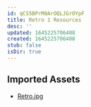 ```yaml
---
id: qCS5BPrMOArOQLJGrOYpF
title: Retro 1 Resources
desc: ''
updated: 1645225706408
created: 1645225706408
stub: false
isDir: true
---
```

## Imported Assets
- [Retro.jpg](/assets/retro.jpg)
